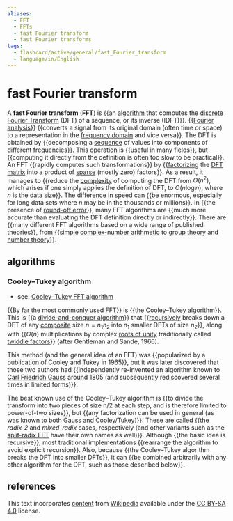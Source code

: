 ```yaml
---
aliases:
  - FFT
  - FFTs
  - fast Fourier transform
  - fast Fourier transforms
tags:
  - flashcard/active/general/fast_Fourier_transform
  - language/in/English
---
```


# fast Fourier transform

A __fast Fourier transform__ (__FFT__) is {{an [algorithm](algorithm.md) that computes the [discrete Fourier Transform](discrete%20Fourier%20transform.md) (DFT) of a sequence, or its inverse (IDFT)}}. {{[Fourier analysis](Fourier%20analysis.md)}} {{converts a signal from its original domain (often time or space) to a representation in the [frequency domain](frequency%20domain.md) and vice versa}}. The DFT is obtained by {{decomposing a [sequence](sequence.md) of values into components of different frequencies}}. This operation is {{useful in many fields}}, but {{computing it directly from the definition is often too slow to be practical}}. An FFT {{rapidly computes such transformations}} by {{[factorizing](matrix%20decomposition.md) the [DFT matrix](DFT%20matrix.md) into a product of [sparse](sparse%20matrix.md) (mostly zero) factors}}. As a result, it manages to {{reduce the [complexity](computational%20complexity%20theory.md) of computing the DFT from $O(n^{2})$, which arises if one simply applies the definition of DFT, to $O(n\log n)$, where _n_ is the data size}}. The difference in speed can {{be enormous, especially for long data sets where _n_ may be in the thousands or millions}}. In {{the presence of [round-off error](round-off%20error.md)}}, many FFT algorithms are {{much more accurate than evaluating the DFT definition directly or indirectly}}. There are {{many different FFT algorithms based on a wide range of published theories}}, from {{simple [complex-number arithmetic](complex%20number.md) to [group theory](group%20theory.md) and [number theory](number%20theory.md)}}. <!--SR:!2024-11-29,68,310!2025-04-07,164,310!2024-11-12,56,310!2025-05-05,184,310!2024-11-10,53,310!2024-12-02,70,310!2024-11-11,54,310!2024-11-27,65,310!2025-05-08,188,310!2024-11-25,63,310!2024-11-14,56,310!2025-05-06,181,310!2024-11-13,56,310!2025-05-12,185,310-->

## algorithms

### Cooley–Tukey algorithm

- see: [Cooley–Tukey FFT algorithm](Cooley–Tukey%20FFT%20algorithm.md)

{{By far the most commonly used FFT}} is {{the Cooley–Tukey algorithm}}. This is {{a [divide-and-conquer algorithm](divide-and-conquer%20algorithm.md)}} that {{[recursively](recursion.md) breaks down a DFT of any [composite](composite%20number.md) size $n=n_{1}n_{2}$ into $n_{1}$ smaller DFTs of size $n_{2}$}}, along with {{$O(n)$ multiplications by complex [roots of unity](root%20of%20unity.md) traditionally called [twiddle factors](twiddle%20factor.md)}} (after Gentleman and Sande, 1966). <!--SR:!2024-11-19,61,310!2024-11-15,57,310!2024-11-23,61,310!2025-06-05,212,330!2024-11-30,68,310-->

This method (and the general idea of an FFT) was {{popularized by a publication of Cooley and Tukey in 1965}}, but it was later discovered that those two authors had {{independently re-invented an algorithm known to [Carl Friedrich Gauss](Carl%20Friedrich%20Gauss.md) around 1805 (and subsequently rediscovered several times in limited forms)}}. <!--SR:!2025-01-31,102,290!2024-12-23,74,270-->

The best known use of the Cooley–Tukey algorithm is {{to divide the transform into two pieces of size n/2 at each step, and is therefore limited to power-of-two sizes}}, but {{any factorization can be used in general (as was known to both Gauss and Cooley/Tukey)}}. These are called {{the _radix-2_ and _mixed-radix_ cases, respectively (and other variants such as the [split-radix FFT](Split-radix%20FFT%20algorithm.md) have their own names as well)}}. Although {{the basic idea is recursive}}, most traditional implementations {{rearrange the algorithm to avoid explicit recursion}}. Also, because {{the Cooley–Tukey algorithm breaks the DFT into smaller DFTs}}, it can {{be combined arbitrarily with any other algorithm for the DFT, such as those described below}}. <!--SR:!2025-04-06,161,310!2025-04-11,166,310!2024-11-09,52,310!2024-11-12,50,290!2025-05-11,188,310!2024-12-05,73,310!2024-11-22,60,310-->

## references

This text incorporates [content](https://en.wikipedia.org/wiki/fast_Fourier_transform) from [Wikipedia](Wikipedia.md) available under the [CC BY-SA 4.0](https://creativecommons.org/licenses/by-sa/4.0/) license.
